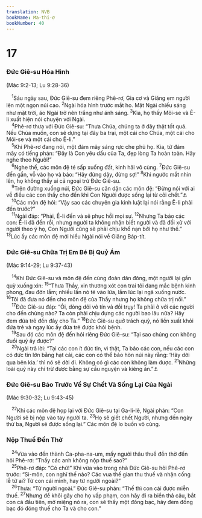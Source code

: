 ```yaml
---
translation: NVB
bookName: Ma-thi-ơ 
bookNumber: 40
---
```


<div class="title"><h1>17</h1><h3>Đức Giê-su Hóa Hình </h3><p>(Mác 9:2-13; Lu 9:28-36) </p></div>
<span class="verse mat_17_1"> <sup>1</sup>Sáu ngày sau, Đức Giê-su đem riêng Phê-rơ, Gia cơ và Giăng em người lên một ngọn núi cao. </span>
<span class="verse mat_17_2"><sup>2</sup>Ngài hóa hình trước mắt họ. Mặt Ngài chiếu sáng như mặt trời, áo Ngài trở nên trắng như ánh sáng. </span>
<span class="verse mat_17_3"><sup>3</sup>Kìa, họ thấy Môi-se và Ê-li xuất hiện nói chuyện với Ngài. <br/></span>
<span class="verse mat_17_4"> <sup>4</sup>Phê-rơ thưa với Đức Giê-su: “Thưa Chúa, chúng ta ở đây thật tốt quá. Nếu Chúa muốn, con sẽ dựng tại đây ba trại, một cái cho Chúa, một cái cho Môi-se và một cái cho Ê-li.” <br/></span>
<span class="verse mat_17_5"> <sup>5</sup>Khi Phê-rơ đang nói, một đám mây sáng rực che phủ họ. Kìa, từ đám mây có tiếng phán: “Đây là Con yêu dấu của Ta, đẹp lòng Ta hoàn toàn. Hãy nghe theo Người!” <br/></span>
<span class="verse mat_17_6"> <sup>6</sup>Nghe thế, các môn đệ té sấp xuống đất, kinh hãi vô cùng. </span>
<span class="verse mat_17_7"><sup>7</sup>Đức Giê-su đến gần, vỗ vào họ và bảo: “Hãy đứng dậy, đừng sợ!” </span>
<span class="verse mat_17_8"><sup>8</sup>Khi ngước mắt nhìn lên, họ không thấy ai cả ngoại trừ Đức Giê-su. <br/></span>
<span class="verse mat_17_9"> <sup>9</sup>Trên đường xuống núi, Đức Giê-su căn dặn các môn đệ: “Đừng nói với ai về điều các con thấy cho đến khi Con Người được sống lại từ cõi chết.”<a data-toggle="tooltip" data-placement="bottom" title="Nt: sống lại từ kẻ chết">⚓</a><br/></span>
<span class="verse mat_17_10"> <sup>10</sup>Các môn đệ hỏi: “Vậy sao các chuyên gia kinh luật lại nói rằng Ê-li phải đến trước?” <br/></span>
<span class="verse mat_17_11"> <sup>11</sup>Ngài đáp: “Phải, Ê-li đến và sẽ phục hồi mọi sự. </span>
<span class="verse mat_17_12"><sup>12</sup>Nhưng Ta bảo các con: Ê-li đã đến rồi, nhưng người ta không nhận biết người và đã đối xử với người theo ý họ, Con Người cũng sẽ phải chịu khổ nạn bởi họ như thế.” </span>
<span class="verse mat_17_13"><sup>13</sup>Lúc ấy các môn đệ mới hiểu Ngài nói về Giăng Báp-tít. <br/></span>
<div class="title"><h3>Đức Giê-su Chữa Trị Em Bé Bị Quỷ Ám </h3><p>(Mác 9:14-29; Lu 9:37-43) </p></div>
<span class="verse mat_17_14"> <sup>14</sup>Khi Đức Giê-su và môn đệ đến cùng đoàn dân đông, một người lại gần quỳ xuống xin: </span>
<span class="verse mat_17_15"><sup>15</sup>“Thưa Thầy, xin thương xót con trai tôi đang mắc bệnh kinh phong, đau đớn lắm; nhiều lần nó té vào lửa, lắm lúc lại ngã xuống nước. </span>
<span class="verse mat_17_16"><sup>16</sup>Tôi đã đưa nó đến cho môn đệ của Thầy nhưng họ không chữa trị nổi.” <br/></span>
<span class="verse mat_17_17"> <sup>17</sup>Đức Giê-su đáp: “Ôi, dòng dõi vô tín và đồi trụy! Ta phải ở với các người cho đến chừng nào? Ta còn phải chịu đựng các người bao lâu nữa? Hãy đem đứa trẻ đến đây cho Ta.” </span>
<span class="verse mat_17_18"><sup>18</sup>Đức Giê-su quở trách quỷ, nó liền xuất khỏi đứa trẻ và ngay lúc ấy đứa trẻ được khỏi bệnh. <br/></span>
<span class="verse mat_17_19"> <sup>19</sup>Sau đó các môn đệ đến hỏi riêng Đức Giê-su: “Tại sao chúng con không đuổi quỷ ấy được?” <br/></span>
<span class="verse mat_17_20"> <sup>20</sup>Ngài trả lời: “Tại các con ít đức tin, vì thật, Ta bảo các con, nếu các con có đức tin lớn bằng hạt cải, các con có thể bảo hòn núi này rằng: ‘Hãy dời qua bên kia.’ thì nó sẽ dời đi. Không có gì các con không làm được. </span>
<span class="verse mat_17_21"><sup>21</sup>Những loài quỷ này chỉ trừ được bằng sự cầu nguyện và kiêng ăn.”<a data-toggle="tooltip" data-placement="bottom" title="Một số bản cổ thêm câu này">⚓</a><br/></span>
<div class="title"><h3>Đức Giê-su Báo Trước Về Sự Chết Và Sống Lại Của Ngài </h3><p>(Mác 9:30-32; Lu 9:43-45) </p></div>
<span class="verse mat_17_22"> <sup>22</sup>Khi các môn đệ họp lại với Đức Giê-su tại Ga-li-lê, Ngài phán: “Con Người sẽ bị nộp vào tay người ta. </span>
<span class="verse mat_17_23"><sup>23</sup>Họ sẽ giết chết Người, nhưng đến ngày thứ ba, Người sẽ được sống lại.” Các môn đệ lo buồn vô cùng. <br/></span>
<div class="title"><h3>Nộp Thuế Đền Thờ </h3></div>
<span class="verse mat_17_24"> <sup>24</sup>Vừa vào đến thành Ca-pha-na-um, mấy người thâu thuế đền thờ đến hỏi Phê-rơ: “Thầy các anh không nộp thuế sao?” <br/></span>
<span class="verse mat_17_25"> <sup>25</sup>Phê-rơ đáp: “Có chứ!” Khi vừa vào trong nhà Đức Giê-su hỏi Phê-rơ trước: “Si-môn, con nghĩ thế nào? Các vua thế gian thu thuế và nhận cống lễ từ ai? Từ con cái mình, hay từ người ngoài?” <br/></span>
<span class="verse mat_17_26"> <sup>26</sup>Thưa: “Từ người ngoài.” Đức Giê-su phán: “Thế thì con cái được miễn thuế. </span>
<span class="verse mat_17_27"><sup>27</sup>Nhưng để khỏi gây cho họ vấp phạm, con hãy đi ra biển thả câu, bắt con cá đầu tiên, mở miệng nó ra, con sẽ thấy một đồng bạc, hãy đem đồng bạc đó đóng thuế cho Ta và cho con.” <br/></span>
